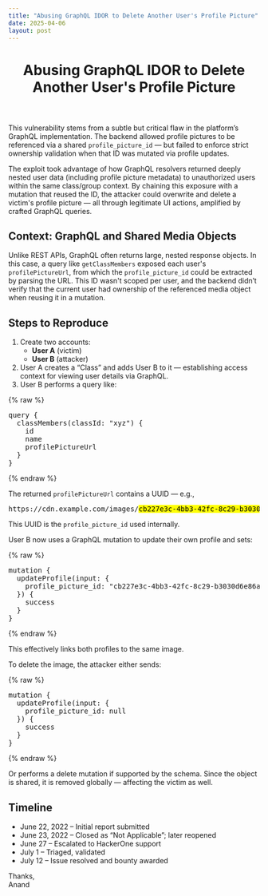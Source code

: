 ```yaml
---
title: "Abusing GraphQL IDOR to Delete Another User's Profile Picture"
date: 2025-04-06
layout: post
---
```


<body>
<div class="container">
<header>
<h1>Abusing GraphQL IDOR to Delete Another User's Profile Picture</h1>
</header>
<p>This vulnerability stems from a subtle but critical flaw in the platform’s GraphQL implementation. The backend allowed profile pictures to be referenced via a shared <code>profile_picture_id</code> — but failed to enforce strict ownership validation when that ID was mutated via profile updates.</p>
<p>The exploit took advantage of how GraphQL resolvers returned deeply nested user data (including profile picture metadata) to unauthorized users within the same class/group context. By chaining this exposure with a mutation that reused the ID, the attacker could overwrite and delete a victim's profile picture — all through legitimate UI actions, amplified by crafted GraphQL queries.</p>
<h2>Context: GraphQL and Shared Media Objects</h2>
<p>Unlike REST APIs, GraphQL often returns large, nested response objects. In this case, a query like <code>getClassMembers</code> exposed each user's <code>profilePictureUrl</code>, from which the <code>profile_picture_id</code> could be extracted by parsing the URL. This ID wasn't scoped per user, and the backend didn’t verify that the current user had ownership of the referenced media object when reusing it in a mutation.</p>

<h2>Steps to Reproduce</h2>
<ol>
  <li>Create two accounts:
    <ul>
      <li><strong>User A</strong> (victim)</li>
      <li><strong>User B</strong> (attacker)</li>
    </ul>
  </li>
  <li>User A creates a “Class” and adds User B to it — establishing access context for viewing user details via GraphQL.</li>
  <li>User B performs a query like:</li>
</ol>

{% raw %}
<pre>
query {
  classMembers(classId: "xyz") {
    id
    name
    profilePictureUrl
  }
}
</pre>
{% endraw %}

<p>The returned <code>profilePictureUrl</code> contains a UUID — e.g.,</p>
<pre>https://cdn.example.com/images/<mark>cb227e3c-4bb3-42fc-8c29-b3030d6e86ab</mark>/avatar.png</pre>
<p>This UUID is the <code>profile_picture_id</code> used internally.</p>
<p>User B now uses a GraphQL mutation to update their own profile and sets:</p>

{% raw %}
<pre>
mutation {
  updateProfile(input: {
    profile_picture_id: "cb227e3c-4bb3-42fc-8c29-b3030d6e86ab"
  }) {
    success
  }
}
</pre>
{% endraw %}

<p>This effectively links both profiles to the same image.</p>
<p>To delete the image, the attacker either sends:</p>

{% raw %}
<pre>
mutation {
  updateProfile(input: {
    profile_picture_id: null
  }) {
    success
  }
}
</pre>
{% endraw %}

<p>Or performs a delete mutation if supported by the schema. Since the object is shared, it is removed globally — affecting the victim as well.</p>

<h2>Timeline</h2>
<ul>
<li>June 22, 2022 – Initial report submitted</li>
<li>June 23, 2022 – Closed as “Not Applicable”; later reopened</li>
<li>June 27 – Escalated to HackerOne support</li>
<li>July 1 – Triaged, validated</li>
<li>July 12 – Issue resolved and bounty awarded</li>
</ul>

<footer>
  Thanks, <br/> Anand
</footer>
</div>
</body>
